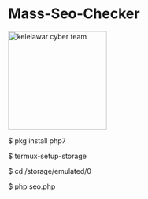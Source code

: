 # Mass-Seo-Checker
<img src="https://tools.kelelawarcyberteam.com/tools/others/uploads/620cc65699ec8.png" width="200" height="200" alt="kelelawar cyber team">

$ pkg install php7

$ termux-setup-storage

$ cd /storage/emulated/0

$ php seo.php
